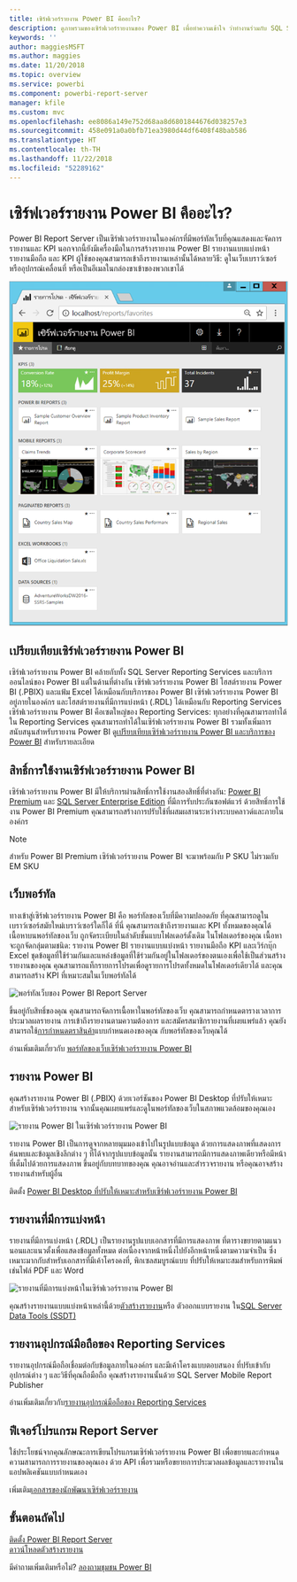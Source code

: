```yaml
---
title: เซิร์ฟเวอร์รายงาน Power BI คืออะไร?
description: ดูภาพรวมของเซิร์ฟเวอร์รายงานของ Power BI เพื่อทำความเข้าใจ ว่าทำงานร่วมกับ SQL Server Reporting Services (SSRS) และส่วนที่เหลือของ Power BI อย่างไร
keywords: ''
author: maggiesMSFT
ms.author: maggies
ms.date: 11/20/2018
ms.topic: overview
ms.service: powerbi
ms.component: powerbi-report-server
manager: kfile
ms.custom: mvc
ms.openlocfilehash: ee8086a149e752d68aa8d6801844676d038257e3
ms.sourcegitcommit: 458e091a0a0bfb71ea3980d44df6408f48bab586
ms.translationtype: HT
ms.contentlocale: th-TH
ms.lasthandoff: 11/22/2018
ms.locfileid: "52289162"
---
```

# <a name="what-is-power-bi-report-server"></a>เซิร์ฟเวอร์รายงาน Power BI คืออะไร?

Power BI Report Server เป็นเซิร์ฟเวอร์รายงานในองค์กรที่มีพอร์ทัลเว็บที่คุณแสดงและจัดการรายงานและ KPI นอกจากนี้ยังมีเครื่องมือในการสร้างรายงาน Power BI รายงานแบบแบ่งหน้า รายงานมือถือ และ KPI ผู้ใช้ของคุณสามารถเข้าถึงรายงานเหล่านั้นได้หลายวิธี: ดูในเว็บเบราว์เซอร์ หรืออุปกรณ์เคลื่อนที่ หรือเป็นอีเมลในกล่องขาเข้าของพวกเขาได้

![พอร์ทัลเว็บของ Power BI Report Server](media/get-started/power-bi-report-server-overview.png)

## <a name="comparing-power-bi-report-server"></a>เปรียบเทียบเซิร์ฟเวอร์รายงาน Power BI 
เซิร์ฟเวอร์รายงาน Power BI คล้ายกับทั้ง SQL Server Reporting Services และบริการออนไลน์ของ Power BI แต่ในด้านที่ต่างกัน เซิร์ฟเวอร์รายงาน Power BI โฮสต์รายงาน Power BI (.PBIX) และแฟ้ม Excel ได้เหมือนกับบริการของ Power BI เซิร์ฟเวอร์รายงาน Power BI อยู่ภายในองค์กร และโฮสต์รายงานที่มีการแบ่งหน้า (.RDL) ได้เหมือนกับ Reporting Services เซิร์ฟเวอร์รายงาน Power BI คือเซตใหญ่ของ Reporting Services: ทุกอย่างที่คุณสามารถทำได้ใน Reporting Services คุณสามารถทำได้ในเซิร์ฟเวอร์รายงาน Power BI รวมทั้งเพิ่มการสนับสนุนสำหรับรายงาน Power BI ดู[เปรียบเทียบเซิร์ฟเวอร์รายงาน Power BI และบริการของ Power BI](compare-report-server-service.md) สำหรับรายละเอียด

## <a name="licensing-power-bi-report-server"></a>สิทธิ์การใช้งานเซิร์ฟเวอร์รายงาน Power BI
เซิร์ฟเวอร์รายงาน Power BI มีให้บริการผ่านสิทธิ์การใช้งานสองสิทธิ์ที่ต่างกัน: [Power BI Premium](../service-premium.md) และ [SQL Server Enterprise Edition](https://www.microsoft.com/sql-server/sql-server-2017-editions) ที่มีการรับประกันซอฟต์แวร์ ด้วยสิทธิ์การใช้งาน Power BI Premium คุณสามารถสร้างการปรับใช้ที่ผสมผสานระหว่างระบบคลาวด์และภายในองค์กร  

> [!NOTE]
> สำหรับ Power BI Premium เซิร์ฟเวอร์รายงาน Power BI จะมาพร้อมกับ P SKU ไม่รวมกับ EM SKU

## <a name="web-portal"></a>เว็บพอร์ทัล
ทางเข้าสู่เซิร์ฟเวอร์รายงาน Power BI คือ พอร์ทัลของเว็บที่มีความปลอดภัย ที่คุณสามารถดูในเบราว์เซอร์สมัยใหม่เบราว์เซอร์ใดก็ได้ ที่นี่ คุณสามารถเข้าถึงรายงานและ KPI ทั้งหมดของคุณได้ เนื้อหาบนพอร์ทัลของเว็บ ถูกจัดระเบียบในลำดับชั้นแบบโฟลเดอร์ดั้งเดิม ในโฟลเดอร์ของคุณ เนื้อหาจะถูกจัดกลุ่มตามชนิด: รายงาน Power BI รายงานแบบแบ่งหน้า รายงานมือถือ KPI และเวิร์กบุ๊ก Excel ชุดข้อมูลที่ใช้ร่วมกันและแหล่งข้อมูลที่ใช้ร่วมกันอยู่ในโฟลเดอร์ของตนเองเพื่อใช้เป็นส่วนสร้างรายงานของคุณ คุณสามารถแท็กรายการโปรดเพื่อดูรายการโปรดทั้งหมดในโฟลเดอร์เดียวได้ และคุณสามารถสร้าง KPI ที่เหมาะสมในเว็บพอร์ทัลได้ 

![พอร์ทัลเว็บของ Power BI Report Server](media/get-started/web-portal.png)

ขึ้นอยู่กับสิทธิ์ของคุณ คุณสามารถจัดการเนื้อหาในพอร์ทัลของเว็บ คุณสามารถกำหนดตารางเวลาการประมวลผลรายงาน การเข้าถึงรายงานตามความต้องการ และสมัครสมาชิกรายงานที่เผยแพร่แล้ว คุณยังสามารถใช้[การกำหนดตราสินค้า](https://docs.microsoft.com/sql/reporting-services/branding-the-web-portal)แบบกำหนดเองของคุณ กับพอร์ทัลของเว็บคุณได้ 

อ่านเพิ่มเติมเกี่ยวกับ [พอร์ทัลของเว็บเซิร์ฟเวอร์รายงาน Power BI](https://docs.microsoft.com/sql/reporting-services/web-portal-ssrs-native-mode)

## <a name="power-bi-reports"></a>รายงาน Power BI
คุณสร้างรายงาน Power BI (.PBIX) ด้วยเวอร์ชันของ Power BI Desktop ที่ปรับให้เหมาะสำหรับเซิร์ฟเวอร์รายงาน จากนั้นคุณเผยแพร่และดูในพอร์ทัลของเว็บในสภาพแวดล้อมของคุณเอง

![รายงาน Power BI ในเซิร์ฟเวอร์รายงาน Power BI](media/get-started/powerbi-reports.png)

รายงาน Power BI เป็นการดูจากหลายมุมมองเข้าไปในรูปแบบข้อมูล ด้วยการแสดงภาพที่แสดงการค้นพบและข้อมูลเชิงลึกต่าง ๆ ที่ได้จากรูปแบบข้อมูลนั้น  รายงานสามารถมีการแสดงภาพเดียวหรือมีหน้าที่เต็มไปด้วยการแสดงภาพ ขึ้นอยู่กับบทบาทของคุณ คุณอาจอ่านและสำรวจรายงาน หรือคุณอาจสร้างรายงานสำหรับผู้อื่น

ติดตั้ง [Power BI Desktop ที่ปรับให้เหมาะสำหรับเซิร์ฟเวอร์รายงาน Power BI](quickstart-create-powerbi-report.md)

## <a name="paginated-reports"></a>รายงานที่มีการแบ่งหน้า
รายงานที่มีการแบ่งหน้า (.RDL) เป็นรายงานรูปแบบเอกสารที่มีการแสดงภาพ ที่ตารางขยายตามแนวนอนและแนวตั้งเพื่อแสดงข้อมูลทั้งหมด ต่อเนื่องจากหน้าหนึ่งไปยังอีกหน้าหนึ่งตามความจำเป็น ซึ่งเหมาะมากกับสำหรับเอกสารที่มีเค้าโครงคงที่, พิกเซลสมบูรณ์แบบ ที่ปรับให้เหมาะสมสำหรับการพิมพ์ เช่นไฟล์ PDF และ Word 

![รายงานที่มีการแบ่งหน้าในเซิร์ฟเวอร์รายงาน Power BI](media/get-started/paginated-reports.png)

คุณสร้างรายงานแบบแบ่งหน้าเหล่านี้ด้วย[ตัวสร้างรายงาน](https://docs.microsoft.com/sql/reporting-services/report-builder/report-builder-in-sql-server-2016)หรือ ตัวออกแบบรายงาน ใน[SQL Server Data Tools (SSDT)](https://docs.microsoft.com/sql/reporting-services/tools/reporting-services-in-sql-server-data-tools-ssdt) 

## <a name="reporting-services-mobile-reports"></a>รายงานอุปกรณ์มือถือของ Reporting Services
รายงานอุปกรณ์มือถือเชื่อมต่อกับข้อมูลภายในองค์กร และมีเค้าโครงแบบตอบสนอง ที่ปรับเข้ากับอุปกรณ์ต่าง ๆ และวิธีที่คุณถือมือถือ คุณสร้างรายงานนั้นด้วย SQL Server Mobile Report Publisher

อ่านเพิ่มเติมเกี่ยวกับ[รายงานอุปกรณ์มือถือของ Reporting Services](https://docs.microsoft.com/sql/reporting-services/mobile-reports/create-mobile-reports-with-sql-server-mobile-report-publisher) 

## <a name="report-server-programming-features"></a>ฟีเจอร์โปรแกรม Report Server
ใช้ประโยชน์จากคุณลักษณะการเขียนโปรแกรมเซิร์ฟเวอร์รายงาน Power BI เพื่อขยายและกำหนดความสามารถการรายงานของคุณเอง ด้วย API เพื่อรวมหรือขยายการประมวลผลข้อมูลและรายงานในแอปพลิเคชันแบบกำหนดเอง

เพิ่มเติม[เอกสารของนักพัฒนาเซิร์ฟเวอร์รายงาน](https://docs.microsoft.com/sql/reporting-services/reporting-services-developer-documentation)

## <a name="next-steps"></a>ขั้นตอนถัดไป
[ติดตั้ง Power BI Report Server](install-report-server.md)  
[ดาวน์โหลดตัวสร้างรายงาน](https://www.microsoft.com/download/details.aspx?id=53613)  

มีคำถามเพิ่มเติมหรือไม่? [ลองถามชุมชน Power BI](https://community.powerbi.com/)


